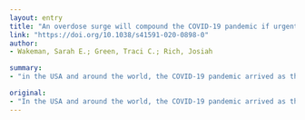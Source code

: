```yaml
---
layout: entry
title: "An overdose surge will compound the COVID-19 pandemic if urgent action is not taken"
link: "https://doi.org/10.1038/s41591-020-0898-0"
author:
- Wakeman, Sarah E.; Green, Traci C.; Rich, Josiah

summary:
- "in the USA and around the world, the COVID-19 pandemic arrived as the population was fighting a devastating opioid overdose epidemic. Urgent and decisive action is needed to protect particularly vulnerable populations, such as those with opioid use disorder, to prevent a compounding effect on public health. Emergency action is required to protect vulnerable populations. Those with opioid misuse disorder are urged to prevent compounding effects on health care. Action is needed in the U.S. to prevent overdoses."

original:
- "In the USA and around the world, the COVID-19 pandemic arrived as the population was fighting a devastating opioid overdose epidemic. Urgent and decisive action is needed to protect particularly vulnerable populations, such as those with opioid use disorder, to prevent a compounding effect on public health."
---
```


